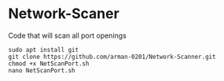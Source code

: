 # Network-Scaner
Code that will scan all port openings
```
sudo apt install git
git clone https://github.com/arman-0201/Network-Scanner.git
chmod +x NetScanPort.sh
nano NetScanPort.sh

```
```

